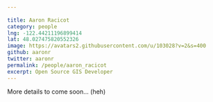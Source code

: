 ```yaml
---
 
title: Aaron Racicot
category: people
lng: -122.44211196899414
lat: 48.027475820552326
image: https://avatars2.githubusercontent.com/u/103028?v=2&s=400
github: aaronr
twitter: aaronr
permalink: /people/aaron_racicot
excerpt: Open Source GIS Developer
---
```

 
More details to come soon... (heh)